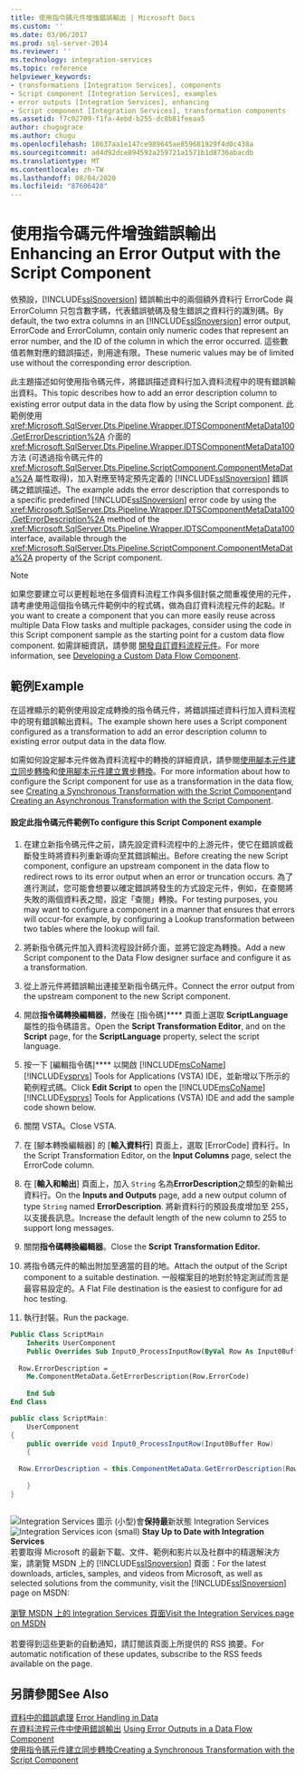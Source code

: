 ```yaml
---
title: 使用指令碼元件增強錯誤輸出 | Microsoft Docs
ms.custom: ''
ms.date: 03/06/2017
ms.prod: sql-server-2014
ms.reviewer: ''
ms.technology: integration-services
ms.topic: reference
helpviewer_keywords:
- transformations [Integration Services], components
- Script component [Integration Services], examples
- error outputs [Integration Services], enhancing
- Script component [Integration Services], transformation components
ms.assetid: f7c02709-f1fa-4ebd-b255-dc8b81feeaa5
author: chugugrace
ms.author: chugu
ms.openlocfilehash: 18637aa1e147ce989645ae859681929f4d0c438a
ms.sourcegitcommit: ad4d92dce894592a259721a1571b1d8736abacdb
ms.translationtype: MT
ms.contentlocale: zh-TW
ms.lasthandoff: 08/04/2020
ms.locfileid: "87606428"
---
```

# <a name="enhancing-an-error-output-with-the-script-component"></a><span data-ttu-id="9ccb4-102">使用指令碼元件增強錯誤輸出</span><span class="sxs-lookup"><span data-stu-id="9ccb4-102">Enhancing an Error Output with the Script Component</span></span>
  <span data-ttu-id="9ccb4-103">依預設，[!INCLUDE[ssISnoversion](../../includes/ssisnoversion-md.md)] 錯誤輸出中的兩個額外資料行 ErrorCode 與 ErrorColumn 只包含數字碼，代表錯誤號碼及發生錯誤之資料行的識別碼。</span><span class="sxs-lookup"><span data-stu-id="9ccb4-103">By default, the two extra columns in an [!INCLUDE[ssISnoversion](../../includes/ssisnoversion-md.md)] error output, ErrorCode and ErrorColumn, contain only numeric codes that represent an error number, and the ID of the column in which the error occurred.</span></span> <span data-ttu-id="9ccb4-104">這些數值若無對應的錯誤描述，則用途有限。</span><span class="sxs-lookup"><span data-stu-id="9ccb4-104">These numeric values may be of limited use without the corresponding error description.</span></span>  
  
 <span data-ttu-id="9ccb4-105">此主題描述如何使用指令碼元件，將錯誤描述資料行加入資料流程中的現有錯誤輸出資料。</span><span class="sxs-lookup"><span data-stu-id="9ccb4-105">This topic describes how to add an error description column to existing error output data in the data flow by using the Script component.</span></span> <span data-ttu-id="9ccb4-106">此範例使用 <xref:Microsoft.SqlServer.Dts.Pipeline.Wrapper.IDTSComponentMetaData100.GetErrorDescription%2A> 介面的 <xref:Microsoft.SqlServer.Dts.Pipeline.Wrapper.IDTSComponentMetaData100> 方法 (可透過指令碼元件的 <xref:Microsoft.SqlServer.Dts.Pipeline.ScriptComponent.ComponentMetaData%2A> 屬性取得)，加入對應至特定預先定義的 [!INCLUDE[ssISnoversion](../../includes/ssisnoversion-md.md)] 錯誤碼之錯誤描述。</span><span class="sxs-lookup"><span data-stu-id="9ccb4-106">The example adds the error description that corresponds to a specific predefined [!INCLUDE[ssISnoversion](../../includes/ssisnoversion-md.md)] error code by using the <xref:Microsoft.SqlServer.Dts.Pipeline.Wrapper.IDTSComponentMetaData100.GetErrorDescription%2A> method of the <xref:Microsoft.SqlServer.Dts.Pipeline.Wrapper.IDTSComponentMetaData100> interface, available through the <xref:Microsoft.SqlServer.Dts.Pipeline.ScriptComponent.ComponentMetaData%2A> property of the Script component.</span></span>  
  
> [!NOTE]  
>  <span data-ttu-id="9ccb4-107">如果您要建立可以更輕鬆地在多個資料流程工作與多個封裝之間重複使用的元件，請考慮使用這個指令碼元件範例中的程式碼，做為自訂資料流程元件的起點。</span><span class="sxs-lookup"><span data-stu-id="9ccb4-107">If you want to create a component that you can more easily reuse across multiple Data Flow tasks and multiple packages, consider using the code in this Script component sample as the starting point for a custom data flow component.</span></span> <span data-ttu-id="9ccb4-108">如需詳細資訊，請參閱 [開發自訂資料流程元件](../extending-packages-custom-objects/data-flow/developing-a-custom-data-flow-component.md)。</span><span class="sxs-lookup"><span data-stu-id="9ccb4-108">For more information, see [Developing a Custom Data Flow Component](../extending-packages-custom-objects/data-flow/developing-a-custom-data-flow-component.md).</span></span>  
  
## <a name="example"></a><span data-ttu-id="9ccb4-109">範例</span><span class="sxs-lookup"><span data-stu-id="9ccb4-109">Example</span></span>  
 <span data-ttu-id="9ccb4-110">在這裡顯示的範例使用設定成轉換的指令碼元件，將錯誤描述資料行加入資料流程中的現有錯誤輸出資料。</span><span class="sxs-lookup"><span data-stu-id="9ccb4-110">The example shown here uses a Script component configured as a transformation to add an error description column to existing error output data in the data flow.</span></span>  
  
 <span data-ttu-id="9ccb4-111">如需如何設定腳本元件做為資料流程中的轉換的詳細資訊，請參閱[使用腳本元件建立同步轉換](../extending-packages-scripting-data-flow-script-component-types/creating-a-synchronous-transformation-with-the-script-component.md)和[使用腳本元件建立異步轉換](../extending-packages-scripting-data-flow-script-component-types/creating-an-asynchronous-transformation-with-the-script-component.md)。</span><span class="sxs-lookup"><span data-stu-id="9ccb4-111">For more information about how to configure the Script component for use as a transformation in the data flow, see [Creating a Synchronous Transformation with the Script Component](../extending-packages-scripting-data-flow-script-component-types/creating-a-synchronous-transformation-with-the-script-component.md)and [Creating an Asynchronous Transformation with the Script Component](../extending-packages-scripting-data-flow-script-component-types/creating-an-asynchronous-transformation-with-the-script-component.md).</span></span>  
  
#### <a name="to-configure-this-script-component-example"></a><span data-ttu-id="9ccb4-112">設定此指令碼元件範例</span><span class="sxs-lookup"><span data-stu-id="9ccb4-112">To configure this Script Component example</span></span>  
  
1.  <span data-ttu-id="9ccb4-113">在建立新指令碼元件之前，請先設定資料流程中的上游元件，使它在錯誤或截斷發生時將資料列重新導向至其錯誤輸出。</span><span class="sxs-lookup"><span data-stu-id="9ccb4-113">Before creating the new Script component, configure an upstream component in the data flow to redirect rows to its error output when an error or truncation occurs.</span></span> <span data-ttu-id="9ccb4-114">為了進行測試，您可能會想要以確定錯誤將發生的方式設定元件，例如，在查閱將失敗的兩個資料表之間，設定「查閱」轉換。</span><span class="sxs-lookup"><span data-stu-id="9ccb4-114">For testing purposes, you may want to configure a component in a manner that ensures that errors will occur-for example, by configuring a Lookup transformation between two tables where the lookup will fail.</span></span>  
  
2.  <span data-ttu-id="9ccb4-115">將新指令碼元件加入資料流程設計師介面，並將它設定為轉換。</span><span class="sxs-lookup"><span data-stu-id="9ccb4-115">Add a new Script component to the Data Flow designer surface and configure it as a transformation.</span></span>  
  
3.  <span data-ttu-id="9ccb4-116">從上游元件將錯誤輸出連接至新指令碼元件。</span><span class="sxs-lookup"><span data-stu-id="9ccb4-116">Connect the error output from the upstream component to the new Script component.</span></span>  
  
4.  <span data-ttu-id="9ccb4-117">開啟**指令碼轉換編輯器**，然後在 [指令碼]\*\*\*\* 頁面上選取 **ScriptLanguage** 屬性的指令碼語言。</span><span class="sxs-lookup"><span data-stu-id="9ccb4-117">Open the **Script Transformation Editor**, and on the **Script** page, for the **ScriptLanguage** property, select the script language.</span></span>  
  
5.  <span data-ttu-id="9ccb4-118">按一下 [編輯指令碼]\*\*\*\* 以開啟 [!INCLUDE[msCoName](../../includes/msconame-md.md)] [!INCLUDE[vsprvs](../../includes/vsprvs-md.md)] Tools for Applications (VSTA) IDE，並新增以下所示的範例程式碼。</span><span class="sxs-lookup"><span data-stu-id="9ccb4-118">Click **Edit Script** to open the [!INCLUDE[msCoName](../../includes/msconame-md.md)] [!INCLUDE[vsprvs](../../includes/vsprvs-md.md)] Tools for Applications (VSTA) IDE and add the sample code shown below.</span></span>  
  
6.  <span data-ttu-id="9ccb4-119">關閉 VSTA。</span><span class="sxs-lookup"><span data-stu-id="9ccb4-119">Close VSTA.</span></span>  
  
7.  <span data-ttu-id="9ccb4-120">在 [腳本轉換編輯器] 的 [**輸入資料行**] 頁面上，選取 [ErrorCode] 資料行。</span><span class="sxs-lookup"><span data-stu-id="9ccb4-120">In the Script Transformation Editor, on the **Input Columns** page, select the ErrorCode column.</span></span>  
  
8.  <span data-ttu-id="9ccb4-121">在 [**輸入和輸出**] 頁面上，加入 `String` 名為**ErrorDescription**之類型的新輸出資料行。</span><span class="sxs-lookup"><span data-stu-id="9ccb4-121">On the **Inputs and Outputs** page, add a new output column of type `String` named **ErrorDescription**.</span></span> <span data-ttu-id="9ccb4-122">將新資料行的預設長度增加至 255，以支援長訊息。</span><span class="sxs-lookup"><span data-stu-id="9ccb4-122">Increase the default length of the new column to 255 to support long messages.</span></span>  
  
9. <span data-ttu-id="9ccb4-123">關閉**指令碼轉換編輯器**。</span><span class="sxs-lookup"><span data-stu-id="9ccb4-123">Close the **Script Transformation Editor.**</span></span>  
  
10. <span data-ttu-id="9ccb4-124">將指令碼元件的輸出附加至適當的目的地。</span><span class="sxs-lookup"><span data-stu-id="9ccb4-124">Attach the output of the Script component to a suitable destination.</span></span> <span data-ttu-id="9ccb4-125">一般檔案目的地對於特定測試而言是最容易設定的。</span><span class="sxs-lookup"><span data-stu-id="9ccb4-125">A Flat File destination is the easiest to configure for ad hoc testing.</span></span>  
  
11. <span data-ttu-id="9ccb4-126">執行封裝。</span><span class="sxs-lookup"><span data-stu-id="9ccb4-126">Run the package.</span></span>  
  
```vb  
Public Class ScriptMain  
    Inherits UserComponent  
    Public Overrides Sub Input0_ProcessInputRow(ByVal Row As Input0Buffer)  
  
  Row.ErrorDescription = _  
    Me.ComponentMetaData.GetErrorDescription(Row.ErrorCode)  
  
    End Sub  
End Class  
```  
  
```csharp  
public class ScriptMain:  
    UserComponent  
{  
    public override void Input0_ProcessInputRow(Input0Buffer Row)  
    {  
  
  Row.ErrorDescription = this.ComponentMetaData.GetErrorDescription(Row.ErrorCode);  
  
    }  
}  
  
```  
  
<span data-ttu-id="9ccb4-127">![Integration Services 圖示 (小型) ](../media/dts-16.gif "Integration Services 圖示 (小)")會**保持最**新狀態 Integration Services  </span><span class="sxs-lookup"><span data-stu-id="9ccb4-127">![Integration Services icon (small)](../media/dts-16.gif "Integration Services icon (small)")  **Stay Up to Date with Integration Services**</span></span><br /> <span data-ttu-id="9ccb4-128">若要取得 Microsoft 的最新下載、文件、範例和影片以及社群中的精選解決方案，請瀏覽 MSDN 上的 [!INCLUDE[ssISnoversion](../../includes/ssisnoversion-md.md)] 頁面：</span><span class="sxs-lookup"><span data-stu-id="9ccb4-128">For the latest downloads, articles, samples, and videos from Microsoft, as well as selected solutions from the community, visit the [!INCLUDE[ssISnoversion](../../includes/ssisnoversion-md.md)] page on MSDN:</span></span><br /><br /> [<span data-ttu-id="9ccb4-129">瀏覽 MSDN 上的 Integration Services 頁面</span><span class="sxs-lookup"><span data-stu-id="9ccb4-129">Visit the Integration Services page on MSDN</span></span>](https://go.microsoft.com/fwlink/?LinkId=136655)<br /><br /> <span data-ttu-id="9ccb4-130">若要得到這些更新的自動通知，請訂閱該頁面上所提供的 RSS 摘要。</span><span class="sxs-lookup"><span data-stu-id="9ccb4-130">For automatic notification of these updates, subscribe to the RSS feeds available on the page.</span></span>  
  
## <a name="see-also"></a><span data-ttu-id="9ccb4-131">另請參閱</span><span class="sxs-lookup"><span data-stu-id="9ccb4-131">See Also</span></span>  
 <span data-ttu-id="9ccb4-132">[資料中的錯誤處理](../data-flow/error-handling-in-data.md) </span><span class="sxs-lookup"><span data-stu-id="9ccb4-132">[Error Handling in Data](../data-flow/error-handling-in-data.md) </span></span>  
 <span data-ttu-id="9ccb4-133">[在資料流程元件中使用錯誤輸出](../extending-packages-custom-objects/data-flow/using-error-outputs-in-a-data-flow-component.md) </span><span class="sxs-lookup"><span data-stu-id="9ccb4-133">[Using Error Outputs in a Data Flow Component](../extending-packages-custom-objects/data-flow/using-error-outputs-in-a-data-flow-component.md) </span></span>  
 [<span data-ttu-id="9ccb4-134">使用指令碼元件建立同步轉換</span><span class="sxs-lookup"><span data-stu-id="9ccb4-134">Creating a Synchronous Transformation with the Script Component</span></span>](../extending-packages-scripting-data-flow-script-component-types/creating-a-synchronous-transformation-with-the-script-component.md) 
  
  
